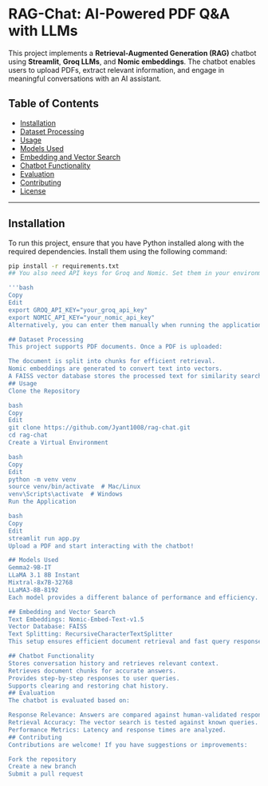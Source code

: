 # RAG-Chat: AI-Powered PDF Q&A with LLMs  

This project implements a **Retrieval-Augmented Generation (RAG)** chatbot using **Streamlit**, **Groq LLMs**, and **Nomic embeddings**. The chatbot enables users to upload PDFs, extract relevant information, and engage in meaningful conversations with an AI assistant.  

## Table of Contents  
- [Installation](#installation)  
- [Dataset Processing](#dataset-processing)  
- [Usage](#usage)  
- [Models Used](#models-used)  
- [Embedding and Vector Search](#embedding-and-vector-search)  
- [Chatbot Functionality](#chatbot-functionality)  
- [Evaluation](#evaluation)  
- [Contributing](#contributing)  
- [License](#license)  

---

## Installation  

To run this project, ensure that you have Python installed along with the required dependencies. Install them using the following command:  

```bash
pip install -r requirements.txt
## You also need API keys for Groq and Nomic. Set them in your environment:

'''bash
Copy
Edit
export GROQ_API_KEY="your_groq_api_key"
export NOMIC_API_KEY="your_nomic_api_key"
Alternatively, you can enter them manually when running the application.

## Dataset Processing
This project supports PDF documents. Once a PDF is uploaded:

The document is split into chunks for efficient retrieval.
Nomic embeddings are generated to convert text into vectors.
A FAISS vector database stores the processed text for similarity searches.
## Usage
Clone the Repository

bash
Copy
Edit
git clone https://github.com/Jyant1008/rag-chat.git
cd rag-chat
Create a Virtual Environment

bash
Copy
Edit
python -m venv venv
source venv/bin/activate  # Mac/Linux
venv\Scripts\activate  # Windows
Run the Application

bash
Copy
Edit
streamlit run app.py
Upload a PDF and start interacting with the chatbot!

## Models Used
Gemma2-9B-IT
LLaMA 3.1 8B Instant
Mixtral-8x7B-32768
LLaMA3-8B-8192
Each model provides a different balance of performance and efficiency.

## Embedding and Vector Search
Text Embeddings: Nomic-Embed-Text-v1.5
Vector Database: FAISS
Text Splitting: RecursiveCharacterTextSplitter
This setup ensures efficient document retrieval and fast query responses.

## Chatbot Functionality
Stores conversation history and retrieves relevant context.
Retrieves document chunks for accurate answers.
Provides step-by-step responses to user queries.
Supports clearing and restoring chat history.
## Evaluation
The chatbot is evaluated based on:

Response Relevance: Answers are compared against human-validated responses.
Retrieval Accuracy: The vector search is tested against known queries.
Performance Metrics: Latency and response times are analyzed.
## Contributing
Contributions are welcome! If you have suggestions or improvements:

Fork the repository
Create a new branch
Submit a pull request
